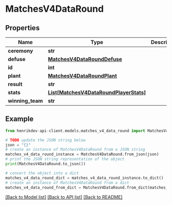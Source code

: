 # MatchesV4DataRound


## Properties

Name | Type | Description | Notes
------------ | ------------- | ------------- | -------------
**ceremony** | **str** |  | 
**defuse** | [**MatchesV4DataRoundDefuse**](MatchesV4DataRoundDefuse.md) |  | [optional] 
**id** | **int** |  | 
**plant** | [**MatchesV4DataRoundPlant**](MatchesV4DataRoundPlant.md) |  | [optional] 
**result** | **str** |  | 
**stats** | [**List[MatchesV4DataRoundPlayerStats]**](MatchesV4DataRoundPlayerStats.md) |  | 
**winning_team** | **str** |  | 

## Example

```python
from henrikdev-api-client.models.matches_v4_data_round import MatchesV4DataRound

# TODO update the JSON string below
json = "{}"
# create an instance of MatchesV4DataRound from a JSON string
matches_v4_data_round_instance = MatchesV4DataRound.from_json(json)
# print the JSON string representation of the object
print(MatchesV4DataRound.to_json())

# convert the object into a dict
matches_v4_data_round_dict = matches_v4_data_round_instance.to_dict()
# create an instance of MatchesV4DataRound from a dict
matches_v4_data_round_from_dict = MatchesV4DataRound.from_dict(matches_v4_data_round_dict)
```
[[Back to Model list]](../README.md#documentation-for-models) [[Back to API list]](../README.md#documentation-for-api-endpoints) [[Back to README]](../README.md)


